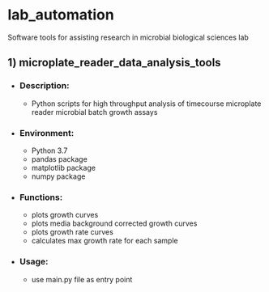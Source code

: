 # lab_automation
Software tools for assisting research in microbial biological sciences lab

## 1) microplate_reader_data_analysis_tools
* ### Description: 
  * Python scripts for high throughput analysis of timecourse microplate reader microbial batch growth assays
* ### Environment:
  * Python 3.7
  * pandas package
  * matplotlib package
  * numpy package
* ### Functions:
  * plots growth curves
  * plots media background corrected growth curves
  * plots growth rate curves
  * calculates max growth rate for each sample
* ### Usage:
  * use main.py file as entry point 
  
